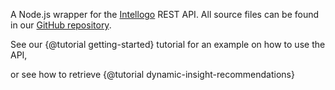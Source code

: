 A Node.js wrapper for the <a href="http://intellogo.com">Intellogo</a> REST API.
All source files can be found in our <a href="http://github.com/intellogo/intellogo-nodejs-sdk">GitHub repository</a>.

See our {@tutorial getting-started} tutorial for an example on how to use the API,

or see how to retrieve {@tutorial dynamic-insight-recommendations}
